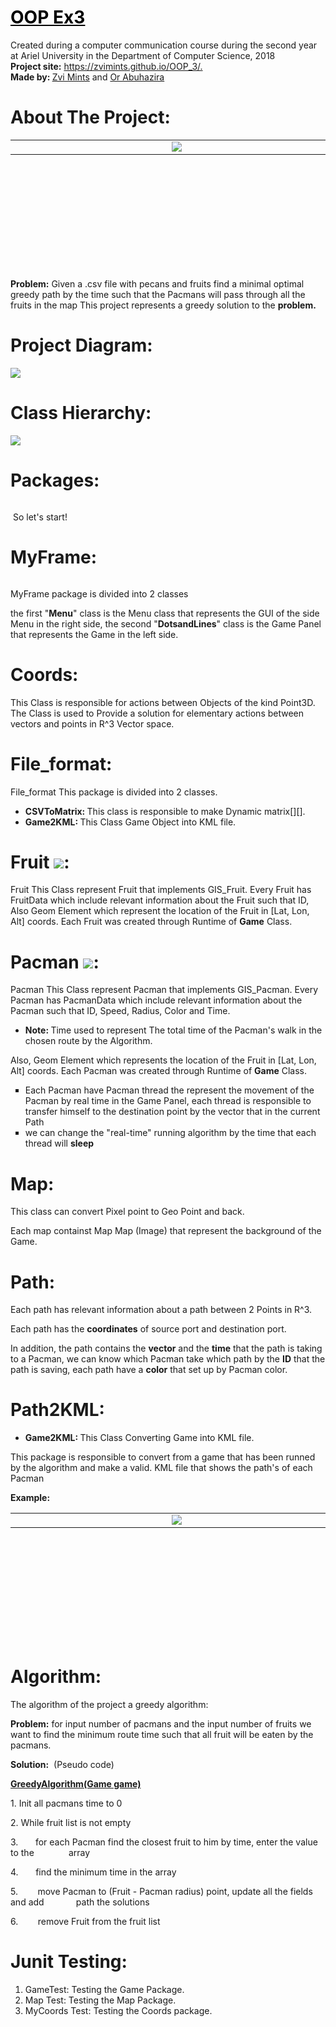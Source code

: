 <h1><span style="text-decoration: underline;"><span style="color: #000000; text-decoration: underline;">OOP Ex3</span></span></h1>
<p>Created during a computer communication course during the second year at Ariel University in the Department of Computer Science, 2018 <br /> <strong>Project site:</strong>&nbsp;<a href="https://zvimints.github.io/OOP_3/.">https://zvimints.github.io/OOP_3/.</a><br /> <strong>Made by: </strong><a href="https://github.com/ZviMints">Zvi Mints</a> and <a href="https://github.com/orabu103">Or Abuhazira</a></p>
<h1>About The Project:</h1>
<table style="height: 206px;" width="599">
<tbody>
<tr>
<td style="width: 290.667px;"><img src="./img/100Plz.jpeg" alt="" /></td>
<td style="width: 292.667px;"><img src="./img/AfterRunning.jpeg" /></td>
</tr>
</tbody>
</table>
<p><strong>Problem:</strong> Given a .csv file with pecans and fruits find a minimal optimal greedy path by the time such that the Pacmans will pass through all the fruits in the map This project represents a greedy solution to the <strong>problem.</strong></p>
<h1>Project Diagram:</h1>
<p><img src="./ClassDiagram.jpg" /></p>
<h1>Class Hierarchy:</h1>
<p><img src="./img/ClassHierarchy.jpg" /></p>
<h1>Packages:</h1>
<p><img src="./img/Packages.jpg" alt="" /></p>
<p>&nbsp;So let's start!</p>
<h1>MyFrame:</h1>
<p><img src="./img/AboutMyFrame.jpg" alt="" /></p>
<p>MyFrame package&nbsp;is divided into 2 classes</p>
<p>the first "<strong>Menu</strong>" class is the Menu class that represents the GUI of the side Menu in the right side, the second "<strong>DotsandLines</strong>" class is the Game Panel that represents the Game in the left side.</p>
<h1>Coords:</h1>
<p>This Class is responsible for actions between Objects of the kind Point3D. The Class is used to Provide a solution for elementary actions between vectors and points in R^3 Vector space.</p>
<h1>File_format:</h1>
<p>File_format This package is divided into 2 classes.</p>
<ul>
<li><strong>CSVToMatrix: </strong> This class is responsible to make Dynamic matrix[][].</li>
<li><strong>Game2KML: </strong> This Class Game Object into KML file.</li>
</ul>
<h1>Fruit <img src="./img/Fruit.png" />:</h1>
<p>Fruit This Class represent Fruit that implements GIS_Fruit. Every Fruit has FruitData which include relevant information about the Fruit such that ID, Also Geom Element which represent the location of the Fruit in [Lat, Lon, Alt] coords. Each Fruit was created through Runtime of <strong>Game</strong> Class.</p>
<h1>Pacman&nbsp;<img src="./img/Pacman.png" />:</h1>
<p>Pacman This Class represent Pacman that implements GIS_Pacman. Every Pacman has PacmanData which include relevant information about the Pacman such that ID, Speed, Radius, Color and Time.</p>
<ul>
<li><strong>Note: </strong>Time used to represent The total time of the Pacman's walk in the chosen route by the Algorithm.</li>
</ul>
<p>Also, Geom Element which represents the location of the Fruit in [Lat, Lon, Alt] coords. Each Pacman was created through Runtime of <strong>Game</strong> Class.</p>
<ul style="list-style-type: square;">
<li>Each Pacman have Pacman thread the represent the movement of the Pacman by real time in the Game Panel, each thread is responsible to transfer himself to the destination point by the vector that in the current Path</li>
<li>we can change the "real-time" running algorithm by the time that each thread will <strong>sleep</strong></li>
</ul>
<h1>Map:</h1>
<p>This class can convert Pixel point to Geo Point and back.</p>
<p>Each map containst Map Map (Image) that represent the background of the Game.</p>
<h1>Path:</h1>
<p>Each path has relevant information about a path between 2 Points in R^3.</p>
<p>Each path has the <strong>coordinates</strong>&nbsp;of source port and destination&nbsp;port.</p>
<p>In addition, the path contains the <strong>vector</strong> and the <strong>time</strong> that the path is taking to a Pacman, we can know which Pacman take which path by the <strong>ID</strong> that the path is saving, each path have a <strong>color</strong> that set up by Pacman color.</p>
<h1>Path2KML:</h1>
<ul>
<li><strong>Game2KML:&nbsp;</strong>This Class Converting Game into KML file.</li>
</ul>
<p>This package is responsible to convert from a game that has been runned by the algorithm and make a valid. KML file that shows the path's of each Pacman</p>
<p><strong>Example:</strong></p>
<table style="height: 206px;" width="599">
<tbody>
<tr>
<td style="width: 290.667px;"><img src="./img/KML.jpeg" alt="" /></td>
<td style="width: 292.667px;"><img src="./img/KML_before.jpeg" /></td>
</tr>
</tbody>
</table>
<h1>Algorithm:</h1>
<p>The algorithm of the project a greedy algorithm:</p>
<p><strong>Problem:</strong> for input number of pacmans and the input number of fruits we want to find the minimum route time such that all fruit will be eaten by the pacmans.</p>
<p><strong>Solution:</strong>&nbsp; (Pseudo code)</p>
<p><span style="text-decoration: underline;"><strong>GreedyAlgorithm(Game game)</strong></span></p>
<p>1. Init all pacmans time to 0</p>
<p>2. While fruit list is not empty</p>
<p>3.&nbsp; &nbsp; &nbsp; &nbsp;for each Pacman find the closest fruit to him by time, enter the value to the&nbsp; &nbsp; &nbsp; &nbsp; &nbsp; &nbsp; &nbsp; array</p>
<p>4.&nbsp; &nbsp; &nbsp; &nbsp;find the minimum time in the array</p>
<p>5.&nbsp; &nbsp; &nbsp; &nbsp; move Pacman to (Fruit - Pacman radius) point, update all the fields and add&nbsp; &nbsp; &nbsp; &nbsp; &nbsp; &nbsp; &nbsp;path the solutions</p>
<p>6.&nbsp; &nbsp; &nbsp; &nbsp; remove Fruit from the fruit list</p>
<h1>Junit Testing:</h1>
<ol>
<li>GameTest: Testing the Game Package.</li>
<li>Map Test: Testing the Map Package.</li>
<li>MyCoords Test: Testing the Coords package.</li>
</ol>
<p>&nbsp;</p>

